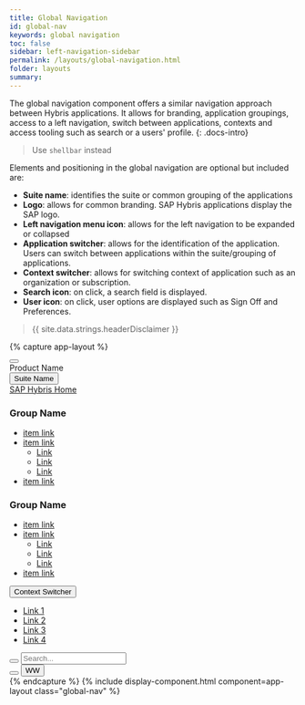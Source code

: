 ```yaml
---
title: Global Navigation
id: global-nav
keywords: global navigation
toc: false
sidebar: left-navigation-sidebar
permalink: /layouts/global-navigation.html
folder: layouts
summary:
---
```


The global navigation component offers a similar navigation approach between Hybris applications. It allows for branding, application groupings, access to a left navigation, switch between applications, contexts and access tooling such as search or a users' profile.
{: .docs-intro}

> Use `shellbar` instead

Elements and positioning in the global navigation are optional but included are:

* **Suite name**: identifies the suite or common grouping of the applications
* **Logo**: allows for common branding. SAP Hybris applications display the SAP logo.
* **Left navigation menu icon**: allows for the left navigation to be expanded or collapsed
* **Application switcher**: allows for the identification of the application. Users can switch between applications within the suite/grouping of applications.
* **Context switcher**: allows for switching context of application such as an organization or subscription.
* **Search icon**: on click, a search field is displayed.
* **User icon**: on click, user options are displayed such as Sign Off and Preferences.

> {{ site.data.strings.headerDisclaimer }}

{% capture app-layout %}
<nav class="fd-global-nav">
   <div class="fd-global-nav__group fd-global-nav__group--left">
      <div class="fd-global-nav__side-menu">
         <button class=" fd-button--secondary fd-button--l sap-icon--menu2 fd-global-nav__btn" aria-label="BUTTON_LABEL"></button>
      </div>
      <div class="fd-global-nav__logo fd-has-margin-left-none"></div>
      <div class="fd-global-nav__product-name">
         Product Name
      </div>
   </div>
   <div class="fd-global-nav__group fd-global-nav__launchpad">
      <button class=" fd-button--secondary fd-button--l" aria-haspopup="true" aria-controls="launchpad">Suite Name</button>
      <nav class="fd-mega-menu" aria-hidden="true" id="launchpad">
         <div class="fd-mega-menu__header">
            <a href="#" class="fd-mega-menu__header-link sap-icon--home">SAP Hybris Home</a>
         </div>
         <div class="fd-mega-menu__group">
            <h3 class="fd-mega-menu__title">Group Name</h3>
            <ul class="fd-mega-menu__list">
               <li class="fd-mega-menu__item"><a class="fd-mega-menu__link" href="#">
                  item link
                  </a>
               </li>
               <li class="fd-mega-menu__item">
                  <a class="fd-mega-menu__link has-child" href="#" aria-controls="odYv1850" aria-haspopup="true">
                  item link
                  </a>
                  <ul class="fd-mega-menu__sublist" id="odYv1850" aria-hidden="true">
                     <li class="fd-mega-menu__subitem">
                        <a class="fd-mega-menu__sublink" href="#">
                        Link
                        </a>
                     </li>
                     <li class="fd-mega-menu__subitem">
                        <a class="fd-mega-menu__sublink" href="#">
                        Link
                        </a>
                     </li>
                     <li class="fd-mega-menu__subitem">
                        <a class="fd-mega-menu__sublink" href="#">
                        Link
                        </a>
                     </li>
                  </ul>
               </li>
               <li class="fd-mega-menu__item"><a class="fd-mega-menu__link" href="#">
                  item link
                  </a>
               </li>
            </ul>
         </div>
         <div class="fd-mega-menu__group">
            <h3 class="fd-mega-menu__title">Group Name</h3>
            <ul class="fd-mega-menu__list">
               <li class="fd-mega-menu__item"><a class="fd-mega-menu__link" href="#">
                  item link
                  </a>
               </li>
               <li class="fd-mega-menu__item">
                  <a class="fd-mega-menu__link has-child" href="#" aria-controls="WnLXh310" aria-haspopup="true">
                  item link
                  </a>
                  <ul class="fd-mega-menu__sublist" id="WnLXh310" aria-hidden="true">
                     <li class="fd-mega-menu__subitem">
                        <a class="fd-mega-menu__sublink" href="#">
                        Link
                        </a>
                     </li>
                     <li class="fd-mega-menu__subitem">
                        <a class="fd-mega-menu__sublink" href="#">
                        Link
                        </a>
                     </li>
                     <li class="fd-mega-menu__subitem">
                        <a class="fd-mega-menu__sublink" href="#">
                        Link
                        </a>
                     </li>
                  </ul>
               </li>
               <li class="fd-mega-menu__item"><a class="fd-mega-menu__link" href="#">
                  item link
                  </a>
               </li>
            </ul>
         </div>
      </nav>
   </div>
   <div class="fd-global-nav__group fd-global-nav__group--right">
      <div class="fd-global-nav__context-menu">
         <div class="fd-popover">
            <div class="fd-popover__control"><button class="fd-button--secondary" aria-label="Image label" aria-controls="3A2YE389" aria-expanded="false" aria-haspopup="true" >Context Switcher</button></div>
            <div class="fd-popover__body"  aria-hidden="true" id="3A2YE389">
               <nav class="fd-menu">
                  <ul class="fd-menu__list">
                     <li><a href="#" class="fd-menu__item">Link 1</a>
                     </li>
                     <li><a href="#" class="fd-menu__item">Link 2</a>
                     </li>
                     <li><a href="#" class="fd-menu__item">Link 3</a>
                     </li>
                     <li><a href="#" class="fd-menu__item">Link 4</a>
                     </li>
                  </ul>
               </nav>
            </div>
         </div>
      </div>
      <div class="fd-global-nav__actions">
         <div class="fd-global-nav__search">
            <button class=" fd-button--secondary fd-button--m sap-icon--search fd-global-nav__btn" aria-label="BUTTON_LABEL" aria-controls="RUmA0636" aria-haspopup="true" aria-expanded="false"></button>
            <input type="text" class="fd-form__control" id="RUmA0636" aria-hidden="true" placeholder="Search... ">
         </div>
         <button class=" fd-button--secondary fd-button--m sap-icon--action-settings fd-global-nav__btn" aria-label="BUTTON_LABEL"></button>
         <button class=" fd-button--secondary fd-button--m fd-global-nav__btn" aria-label="BUTTON_LABEL"><span class=" fd-identifier--s fd-identifier--circle">WW</span></button>
      </div>
   </div>
</nav>
{% endcapture %}
{% include display-component.html component=app-layout class="global-nav" %}
